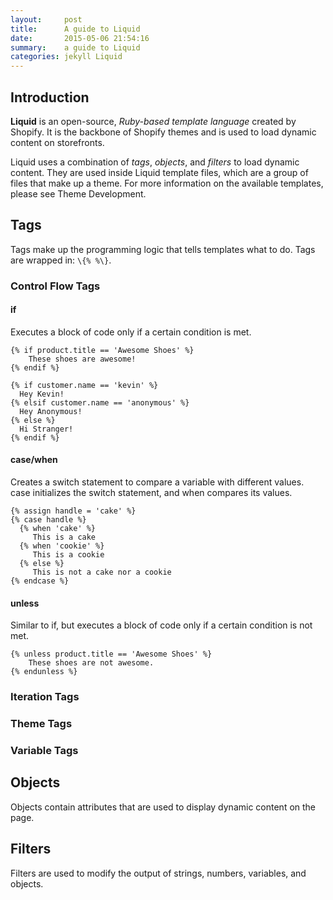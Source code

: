 ```yaml
---
layout:     post
title:      A guide to Liquid
date:       2015-05-06 21:54:16
summary:    a guide to Liquid
categories: jekyll Liquid
---
```


## Introduction

**Liquid** is an open-source, *Ruby-based template language* created by Shopify. It is the backbone of Shopify themes and is used to load dynamic content on storefronts.

Liquid uses a combination of *tags*, *objects*, and *filters* to load dynamic content. They are used inside Liquid template files, which are a group of files that make up a theme. For more information on the available templates, please see Theme Development.


## Tags

Tags make up the programming logic that tells templates what to do. Tags are wrapped in: `\{% %\}`.

### Control Flow Tags

#### if  

Executes a block of code only if a certain condition is met.

```
{% if product.title == 'Awesome Shoes' %}
    These shoes are awesome!
{% endif %}
```

```
{% if customer.name == 'kevin' %}
  Hey Kevin!
{% elsif customer.name == 'anonymous' %}
  Hey Anonymous!
{% else %}
  Hi Stranger!
{% endif %}

```

#### case/when

Creates a switch statement to compare a variable with different values. case initializes the switch statement, and when compares its values.

```
{% assign handle = 'cake' %}
{% case handle %}
  {% when 'cake' %}
     This is a cake
  {% when 'cookie' %}
     This is a cookie
  {% else %}
     This is not a cake nor a cookie
{% endcase %}
```

#### unless

Similar to if, but executes a block of code only if a certain condition is not met.

```
{% unless product.title == 'Awesome Shoes' %}
    These shoes are not awesome.
{% endunless %}
```
### Iteration Tags
### Theme Tags
### Variable Tags

## Objects

Objects contain attributes that are used to display dynamic content on the page.

## Filters

Filters are used to modify the output of strings, numbers, variables, and objects.